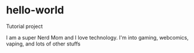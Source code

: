 # hello-world
Tutorial project

I am a super Nerd Mom and I love technology. I'm into gaming, webcomics, vaping, and lots of other stuffs
